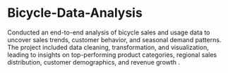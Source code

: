# Bicycle-Data-Analysis
Conducted an end-to-end analysis of bicycle sales and usage data to uncover sales trends, customer behavior, and seasonal demand patterns. The project included data cleaning, transformation, and visualization, leading to insights on top-performing product categories, regional sales distribution, customer demographics, and revenue growth .
